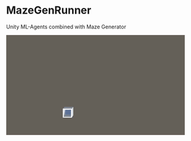# MazeGenRunner
Unity ML-Agents combined with Maze Generator

![](https://github.com/genlikan/MazeGenRunner/blob/main/DFS_Maze_Generator.gif)

